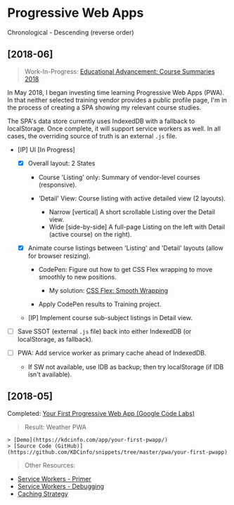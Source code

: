 # Progressive Web Apps

Chronological - Descending (reverse order)

## [2018-06]

> Work-In-Progress: [Educational Advancement: Course Summaries 2018](https://kdcinfo.com/app/training/)

In May 2018, I began investing time learning Progressive Web Apps (PWA). In that neither selected training vendor provides a public profile page, I'm in the process of creating a SPA showing my relevant course studies. 

The SPA's data store currently uses IndexedDB with a fallback to localStorage. Once complete, it will support service workers as well. In all cases, the overriding source of truth is an external `.js` file.

- [IP] UI [In Progress]

  - [x] Overall layout: 2 States

    - Course 'Listing' only: Summary of vendor-level courses (responsive).
    - 'Detail' View: Course listing with active detailed view (2 layouts).

      - Narrow [vertical] A short scrollable Listing over the Detail view.
      - Wide [side-by-side] A full-page Listing on the left with Detail (active course) on the right).

  - [x] Animate course listings between 'Listing' and 'Detail' layouts (allow for browser resizing).

    - CodePen: Figure out how to get CSS Flex wrapping to move smoothly to new positions.
    
      - My solution: [CSS Flex: Smooth Wrapping](https://codepen.io/KeithDC/pen/XYMgQj)
      
    - Apply CodePen results to Training project.

  - [IP] Implement course sub-subject listings in Detail view.

- [ ] Save SSOT (external `.js` file) back into either IndexedDB (or localStorage, as fallback).

- [ ] PWA: Add service worker as primary cache ahead of IndexedDB.

  - If SW not available, use IDB as backup; then try localStorage (if IDB isn't available).

## [2018-05]

Completed: [Your First Progressive Web App (Google Code Labs)](https://developers.google.com/web/fundamentals/codelabs/your-first-pwapp/)

> Result: Weather PWA

    > [Demo](https://kdcinfo.com/app/your-first-pwapp/)
    > [Source Code (GitHub)](https://github.com/KDCinfo/snippets/tree/master/pwa/your-first-pwapp)

> Other Resources:

  - [Service Workers - Primer](https://developers.google.com/web/fundamentals/primers/service-workers/)
  - [Service Workers - Debugging](https://codelabs.developers.google.com/codelabs/debugging-service-workers/#0)
  - [Caching Strategy](https://jakearchibald.com/2014/offline-cookbook/)
